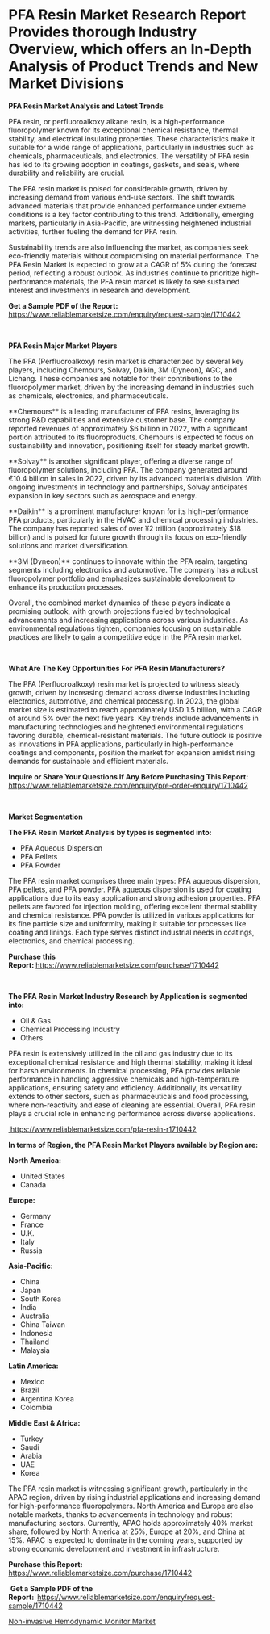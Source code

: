 <p><h1>PFA Resin Market Research Report Provides thorough Industry Overview, which offers an In-Depth Analysis of Product Trends and New Market Divisions</h1></p><p><strong>PFA Resin Market Analysis and Latest Trends</strong></p>
<p><p>PFA resin, or perfluoroalkoxy alkane resin, is a high-performance fluoropolymer known for its exceptional chemical resistance, thermal stability, and electrical insulating properties. These characteristics make it suitable for a wide range of applications, particularly in industries such as chemicals, pharmaceuticals, and electronics. The versatility of PFA resin has led to its growing adoption in coatings, gaskets, and seals, where durability and reliability are crucial.</p><p>The PFA resin market is poised for considerable growth, driven by increasing demand from various end-use sectors. The shift towards advanced materials that provide enhanced performance under extreme conditions is a key factor contributing to this trend. Additionally, emerging markets, particularly in Asia-Pacific, are witnessing heightened industrial activities, further fueling the demand for PFA resin.</p><p>Sustainability trends are also influencing the market, as companies seek eco-friendly materials without compromising on material performance. The PFA Resin Market is expected to grow at a CAGR of 5% during the forecast period, reflecting a robust outlook. As industries continue to prioritize high-performance materials, the PFA resin market is likely to see sustained interest and investments in research and development.</p></p>
<p><strong>Get a Sample PDF of the Report:&nbsp;</strong> <a href="https://www.reliablemarketsize.com/enquiry/request-sample/1710442?utm_campaign=3172&utm_medium=2&utm_source=Github&utm_content=ia&utm_term=27032025&utm_id=pfa-resin">https://www.reliablemarketsize.com/enquiry/request-sample/1710442</a></p>
<p>&nbsp;</p>
<p><strong>PFA Resin Major Market Players</strong></p>
<p><p>The PFA (Perfluoroalkoxy) resin market is characterized by several key players, including Chemours, Solvay, Daikin, 3M (Dyneon), AGC, and Lichang. These companies are notable for their contributions to the fluoropolymer market, driven by the increasing demand in industries such as chemicals, electronics, and pharmaceuticals.</p><p>**Chemours** is a leading manufacturer of PFA resins, leveraging its strong R&D capabilities and extensive customer base. The company reported revenues of approximately $6 billion in 2022, with a significant portion attributed to its fluoroproducts. Chemours is expected to focus on sustainability and innovation, positioning itself for steady market growth.</p><p>**Solvay** is another significant player, offering a diverse range of fluoropolymer solutions, including PFA. The company generated around €10.4 billion in sales in 2022, driven by its advanced materials division. With ongoing investments in technology and partnerships, Solvay anticipates expansion in key sectors such as aerospace and energy.</p><p>**Daikin** is a prominent manufacturer known for its high-performance PFA products, particularly in the HVAC and chemical processing industries. The company has reported sales of over ¥2 trillion (approximately $18 billion) and is poised for future growth through its focus on eco-friendly solutions and market diversification.</p><p>**3M (Dyneon)** continues to innovate within the PFA realm, targeting segments including electronics and automotive. The company has a robust fluoropolymer portfolio and emphasizes sustainable development to enhance its production processes.</p><p>Overall, the combined market dynamics of these players indicate a promising outlook, with growth projections fueled by technological advancements and increasing applications across various industries. As environmental regulations tighten, companies focusing on sustainable practices are likely to gain a competitive edge in the PFA resin market.</p></p>
<p>&nbsp;</p>
<p><strong>What Are The Key Opportunities For PFA Resin Manufacturers?</strong></p>
<p><p>The PFA (Perfluoroalkoxy) resin market is projected to witness steady growth, driven by increasing demand across diverse industries including electronics, automotive, and chemical processing. In 2023, the global market size is estimated to reach approximately USD 1.5 billion, with a CAGR of around 5% over the next five years. Key trends include advancements in manufacturing technologies and heightened environmental regulations favoring durable, chemical-resistant materials. The future outlook is positive as innovations in PFA applications, particularly in high-performance coatings and components, position the market for expansion amidst rising demands for sustainable and efficient materials.</p></p>
<p><strong>Inquire or Share Your Questions If Any Before Purchasing This Report:</strong> <a href="https://www.reliablemarketsize.com/enquiry/pre-order-enquiry/1710442?utm_campaign=3172&utm_medium=2&utm_source=Github&utm_content=ia&utm_term=27032025&utm_id=pfa-resin">https://www.reliablemarketsize.com/enquiry/pre-order-enquiry/1710442</a></p>
<p>&nbsp;</p>
<p><strong>Market Segmentation</strong></p>
<p><strong>The PFA Resin Market Analysis by types is segmented into:</strong></p>
<p><ul><li>PFA Aqueous Dispersion</li><li>PFA Pellets</li><li>PFA Powder</li></ul></p>
<p><p>The PFA resin market comprises three main types: PFA aqueous dispersion, PFA pellets, and PFA powder. PFA aqueous dispersion is used for coating applications due to its easy application and strong adhesion properties. PFA pellets are favored for injection molding, offering excellent thermal stability and chemical resistance. PFA powder is utilized in various applications for its fine particle size and uniformity, making it suitable for processes like coating and linings. Each type serves distinct industrial needs in coatings, electronics, and chemical processing.</p></p>
<p><strong>Purchase this Report:&nbsp;</strong><a href="https://www.reliablemarketsize.com/purchase/1710442?utm_campaign=3172&utm_medium=2&utm_source=Github&utm_content=ia&utm_term=27032025&utm_id=pfa-resin">https://www.reliablemarketsize.com/purchase/1710442</a></p>
<p>&nbsp;</p>
<p><strong>The PFA Resin Market Industry Research by Application is segmented into:</strong></p>
<p><ul><li>Oil & Gas</li><li>Chemical Processing Industry</li><li>Others</li></ul></p>
<p><p>PFA resin is extensively utilized in the oil and gas industry due to its exceptional chemical resistance and high thermal stability, making it ideal for harsh environments. In chemical processing, PFA provides reliable performance in handling aggressive chemicals and high-temperature applications, ensuring safety and efficiency. Additionally, its versatility extends to other sectors, such as pharmaceuticals and food processing, where non-reactivity and ease of cleaning are essential. Overall, PFA resin plays a crucial role in enhancing performance across diverse applications.</p></p>
<p><a href="https://www.reliablemarketsize.com/pfa-resin-r1710442?utm_campaign=3172&utm_medium=2&utm_source=Github&utm_content=ia&utm_term=27032025&utm_id=pfa-resin">&nbsp;https://www.reliablemarketsize.com/pfa-resin-r1710442</a></p>
<p><strong>In terms of Region, the PFA Resin Market Players available by Region are:</strong></p>
<p>
    <p> <strong> North America: </strong>
        <ul>
            <li>United States</li>
            <li>Canada</li>
        </ul>
        </p> 
    <p> <strong> Europe: </strong>
        <ul>
            <li>Germany</li>
            <li>France</li>
            <li>U.K.</li>
            <li>Italy</li>
            <li>Russia</li>
        </ul>
        </p> 
    <p> <strong> Asia-Pacific: </strong>
        <ul>
            <li>China</li>
            <li>Japan</li>
            <li>South Korea</li>
            <li>India</li>
            <li>Australia</li>
            <li>China Taiwan</li>
            <li>Indonesia</li>
            <li>Thailand</li>
            <li>Malaysia</li>
        </ul>
        </p> 
    <p> <strong> Latin America: </strong>
        <ul>
            <li>Mexico</li>
            <li>Brazil</li>
            <li>Argentina Korea</li>
            <li>Colombia</li>
        </ul>
        </p> 
    <p> <strong> Middle East & Africa: </strong>
        <ul>
            <li>Turkey</li>
            <li>Saudi</li>
            <li>Arabia</li>
            <li>UAE</li>
            <li>Korea</li>
        </ul>
    </p>
    </p>
<p><p>The PFA resin market is witnessing significant growth, particularly in the APAC region, driven by rising industrial applications and increasing demand for high-performance fluoropolymers. North America and Europe are also notable markets, thanks to advancements in technology and robust manufacturing sectors. Currently, APAC holds approximately 40% market share, followed by North America at 25%, Europe at 20%, and China at 15%. APAC is expected to dominate in the coming years, supported by strong economic development and investment in infrastructure.</p></p>
<p><strong>Purchase this Report: </strong><a href="https://www.reliablemarketsize.com/purchase/1710442?utm_campaign=3172&utm_medium=2&utm_source=Github&utm_content=ia&utm_term=27032025&utm_id=pfa-resin">https://www.reliablemarketsize.com/purchase/1710442</a></p>
<p>&nbsp;<strong>Get a Sample PDF of the Report:&nbsp;&nbsp;</strong><a href="https://www.reliablemarketsize.com/enquiry/request-sample/1710442?utm_campaign=3172&utm_medium=2&utm_source=Github&utm_content=ia&utm_term=27032025&utm_id=pfa-resin">https://www.reliablemarketsize.com/enquiry/request-sample/1710442</a></p>
<p><strong></strong></p>
<p><p><a href="https://github.com/mokeleveisel/Market-Research-Report-List-1/blob/main/non-invasive-hemodynamic-monitor-market.md?utm_campaign=3172&utm_medium=2&utm_source=Github&utm_content=ia&utm_term=27032025&utm_id=pfa-resin">Non-invasive Hemodynamic Monitor Market</a></p></p>